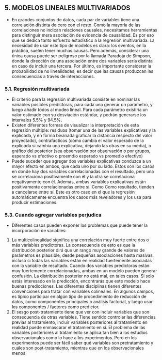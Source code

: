 ## 5. MODELOS LINEALES MULTIVARIADOS

* En grandes conjuntos de datos, cada par de variables tiene una correlación distinta de cero con el resto. Como la mayoría de las correlaciones no indican relaciones causales, necesitamos herramientas para distinguir mera asociación de evidencia de causalidad. Es por eso que se dedica tanto esfuerzo estadístico a la regresión multivariada. La necesidad de usar este tipo de modelos es clara: los eventos, en la práctica, suelen tener muchas causas. Pero además, considerar una única causa puede ser peligroso por la llamada Paradoja de Simpson, donde la dirección de una asociación entre dos variables sería distinta en caso de incluir una tercera. Por último, es importante considerar la probabilidad de no linealidades, es decir que las causas produzcan las consecuencias a través de interacciones.

### 5.1. Regresión multivariada

* El criterio para la regresión multivariada consiste en nominar las variables posibles predictoras, para cada una generar un parámetro, y luego añadir todos al modeo lineal. Para cada parámetro existiría un valor estimado con su desviación estándar, y podrán generarse los intervalos 5.5% y 94.5%.
* Existen diferentes formas de visualizar la interpretación de esta regresión múltiple: residuos (tomar una de las variables explicativas y la explicada, y en forma bivariada graficar la distancia respecto del valor proyectado), contrafácticos (cómo cambia el valor esperado de la explicada si cambia una explicativa, dejando las otras en su media), o gráfico del posterior (sea observación por observación o por grupos, esperado vs efectivo o proemdio esperado vs promedio efectivo)
* Puede suceder que agregar dos variables explicativas conduzca a un mayor efecto en ambos, que cada uno por su lado. Estos son los casos en donde hay dos variables correlacionadas con el resultado, pero una se correlaciona positivamente con él y la otra se correlaciona negativamente con él. Además, ambas variables explicativas están positivamente correlacionadas entre sí. Como
Como resultado, tienden a cancelarse entre sí. Este es otro caso en el que la regresión automáticamente encuentra los casos más reveladores y los usa para producir estimaciones.

### 5.3. Cuando agregar variables perjudica

* Diferentes casos pueden exponer los problemas que puede tener la incorporación de variables:
1. La multicolinealidad significa una correlación muy fuerte entre dos o más variables predictoras. La consecuencia de esto es que la distribución posterior dirá que un rango muy grande de valores de parámetros es plausible, desde pequeñas asociaciones hasta masivas, incluso si todas las variables están en realidad fuertemente asociadas con la variable de resultado. Cuando dos variables predictoras están muy fuertemente correlacionadas, ambas en un modelo pueden generar confusión. La distribución posterior no está mal, en tales casos. Si solo estás interesado en la predicción, encontrarás que este modelo hace buenas predicciones. Las diferentes disciplinas tienen diferentes convenciones para tratar con variables colineales. En algunos campos, es típico participar en algún tipo de procedimiento de reducción de datos, como componentes principales o análisis factorial, y luego usar los componentes / factores como predictor.
2. El sesgo post-tratamiento tiene que ver con incluir variables que son consecuencia de otras variables. Tiene sentido controlar
las diferencias previas al tratamiento, incluir variables posteriores al tratamiento en realidad puede enmascarar el tratamiento en sí. El problema de las variables posteriores al tratamiento se aplica tan bien a los estudios observacionales como lo hace a los experimentos. Pero en los experimentos puede ser fácil saber qué variables son pretratamiento y cuáles son post-tratamiento, mientras que en los observacionales menos.
